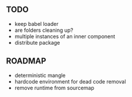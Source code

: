 ## TODO

- keep babel loader
- are folders cleaning up?
- multiple instances of an inner component
- distribute package

## ROADMAP
- deterministic mangle
- hardcode environment for dead code removal
- remove runtime from sourcemap
